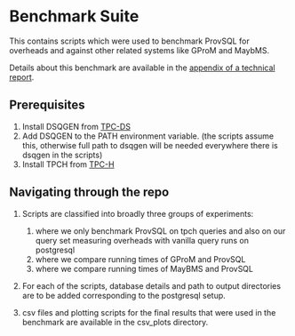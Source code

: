 # Benchmark Suite

This contains scripts which were used to benchmark ProvSQL for overheads and against other related systems like GProM and MaybMS.

Details about this benchmark are available in the [appendix of a technical
report](techreport.pdf).

## Prerequisites

1. Install DSQGEN from [TPC-DS](https://www.tpc.org/TPC_Documents_Current_Versions/download_programs/tools-download-request5.asp?bm_type=TPC-DS&bm_vers=4.0.0&mode=CURRENT-ONLY)
2. Add DSQGEN to the PATH environment variable. (the scripts assume this, otherwise full path to dsqgen will be needed everywhere there is dsqgen in the scripts)
3. Install TPCH from [TPC-H](https://www.tpc.org/TPC_Documents_Current_Versions/download_programs/tools-download-request5.asp?bm_type=TPC-H&bm_vers=3.0.1&mode=CURRENT-ONLY)

## Navigating through the repo

1. Scripts are classified into broadly three groups of experiments:
   1. where we only benchmark ProvSQL on tpch queries and also on our query set measuring overheads with vanilla query runs on postgresql
   2. where we compare running times of GProM and ProvSQL
   3. where we compare running times of MayBMS and ProvSQL

2. For each of the scripts, database details and path to output directories are to be added corresponding to the postgresql setup.

3. csv files and plotting scripts for the final results that were used in the benchmark are available in the csv_plots directory.
